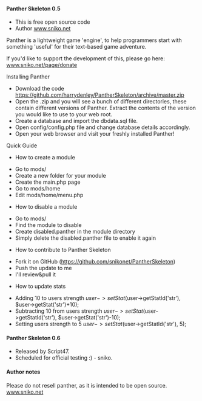 #### Panther Skeleton 0.5
* This is free open source code
* Author www.sniko.net

Panther is a lightweight game 'engine', to help programmers start
with something 'useful' for their text-based game adventure.

If you'd like to support the development of this, please go here:
www.sniko.net/page/donate

Installing Panther

* Download the code https://github.com/harrydenley/PantherSkeleton/archive/master.zip
* Open the .zip and you will see a bunch of different directories, these contain different versions of Panther. Extract the contents of the version you would like to use to your web root.
* Create a database and import the dbdata.sql file.
* Open config/config.php file and change database details accordingly.
* Open your web browser and visit your freshly installed Panther!

Quick Guide

- How to create a module
* Go to mods/
* Create a new folder for your module
* Create the main.php page
* Go to mods/home
* Edit mods/home/menu.php

- How to disable a module
* Go to mods/
* Find the module to disable
* Create disabled.panther in the module directory
* Simply delete the disabled.panther file to enable it again

- How to contribute to Panther Skeleton
* Fork it on GitHub (https://github.com/snikonet/PantherSkeleton)
* Push the update to me
* I'll review&pull it

- How to update stats
* Adding 10 to users strength
    $user->setStat($user->getStatId('str'), $user->getStat('str')+10);
* Subtracting 10 from users strength
    $user->setStat($user->getStatId('str'), $user->getStat('str')-10);
* Setting users strength to 5
    $user->setStat($user->getStatId('str'), 5);

#### Panther Skeleton 0.6

 * Released by Script47.
 * Scheduled for official testing :) - sniko.

#### Author notes

Please do not resell panther, as it is intended to be open source.
www.sniko.net 

